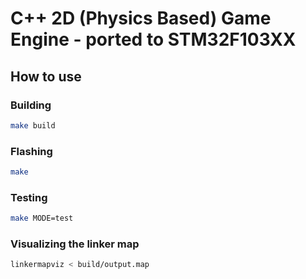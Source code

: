 # C++ 2D (Physics Based) Game Engine - ported to STM32F103XX 

## How to use
### Building
```bash
make build
```

### Flashing
```bash
make
```

### Testing
```bash
make MODE=test
```

### Visualizing the linker map
```bash
linkermapviz < build/output.map
```